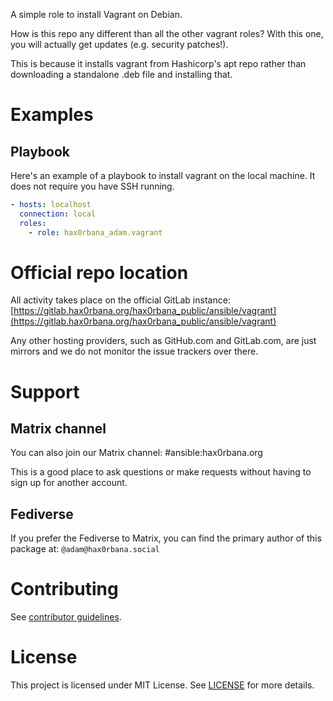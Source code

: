 A simple role to install Vagrant on Debian.

How is this repo any different than all the other vagrant roles? With this one,
you will actually get updates (e.g.  security patches!).

This is because it installs vagrant from Hashicorp's apt repo rather than
downloading a standalone .deb file and installing that.

# Examples
## Playbook
Here's an example of a playbook to install vagrant on the local machine. It
does not require you have SSH running.

```yaml
- hosts: localhost
  connection: local
  roles:
    - role: hax0rbana_adam.vagrant
```

# Official repo location
All activity takes place on the official GitLab instance:
[https://gitlab.hax0rbana.org/hax0rbana_public/ansible/vagrant](https://gitlab.hax0rbana.org/hax0rbana_public/ansible/vagrant)

Any other hosting providers, such as GitHub.com and GitLab.com, are just mirrors
and we do not monitor the issue trackers over there.

# Support
## Matrix channel
You can also join our Matrix channel: #ansible:hax0rbana.org

This is a good place to ask questions or make requests without having to sign
up for another account.

## Fediverse
If you prefer the Fediverse to Matrix, you can find the primary author of this
package at: `@adam@hax0rbana.social`

# Contributing
See [contributor guidelines](CONTRIBUTING.md).

# License
This project is licensed under MIT License. See [LICENSE](LICENSE) for more details.
